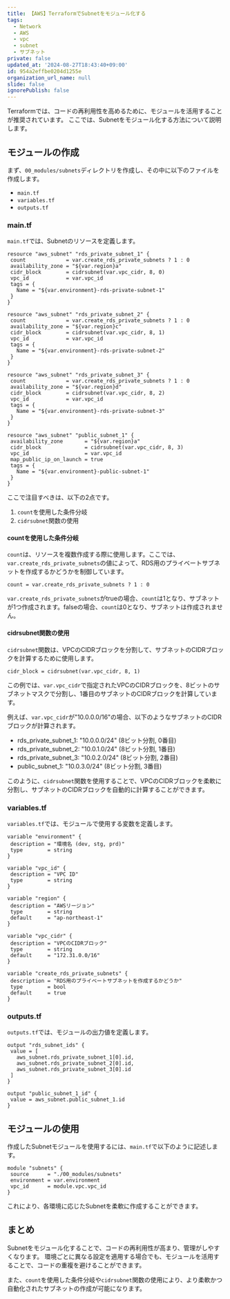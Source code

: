 ```yaml
---
title: 【AWS】TerraformでSubnetをモジュール化する
tags:
  - Network
  - AWS
  - vpc
  - subnet
  - サブネット
private: false
updated_at: '2024-08-27T18:43:40+09:00'
id: 954a2effbe0204d1255e
organization_url_name: null
slide: false
ignorePublish: false
---
```

Terraformでは、コードの再利用性を高めるために、モジュールを活用することが推奨されています。
ここでは、Subnetをモジュール化する方法について説明します。

## モジュールの作成

まず、```00_modules/subnets```ディレクトリを作成し、その中に以下のファイルを作成します。

- ```main.tf```
- ```variables.tf```
- ```outputs.tf```

### main.tf

```main.tf```では、Subnetのリソースを定義します。

```hcl
resource "aws_subnet" "rds_private_subnet_1" {
 count             = var.create_rds_private_subnets ? 1 : 0
 availability_zone = "${var.region}a"
 cidr_block        = cidrsubnet(var.vpc_cidr, 8, 0)
 vpc_id            = var.vpc_id
 tags = {
   Name = "${var.environment}-rds-private-subnet-1"
 }
}

resource "aws_subnet" "rds_private_subnet_2" {
 count             = var.create_rds_private_subnets ? 1 : 0
 availability_zone = "${var.region}c"
 cidr_block        = cidrsubnet(var.vpc_cidr, 8, 1)
 vpc_id            = var.vpc_id
 tags = {
   Name = "${var.environment}-rds-private-subnet-2"
 }
}

resource "aws_subnet" "rds_private_subnet_3" {
 count             = var.create_rds_private_subnets ? 1 : 0
 availability_zone = "${var.region}d"
 cidr_block        = cidrsubnet(var.vpc_cidr, 8, 2)
 vpc_id            = var.vpc_id
 tags = {
   Name = "${var.environment}-rds-private-subnet-3"
 }
}

resource "aws_subnet" "public_subnet_1" {
 availability_zone       = "${var.region}a"
 cidr_block              = cidrsubnet(var.vpc_cidr, 8, 3)
 vpc_id                  = var.vpc_id
 map_public_ip_on_launch = true
 tags = {
   Name = "${var.environment}-public-subnet-1"
 }
}
```

ここで注目すべきは、以下の2点です。

1. ```count```を使用した条件分岐
2. ```cidrsubnet```関数の使用

#### countを使用した条件分岐

```count```は、リソースを複数作成する際に使用します。ここでは、```var.create_rds_private_subnets```の値によって、RDS用のプライベートサブネットを作成するかどうかを制御しています。

```hcl
count = var.create_rds_private_subnets ? 1 : 0
```

```var.create_rds_private_subnets```がtrueの場合、```count```は1となり、サブネットが1つ作成されます。falseの場合、```count```は0となり、サブネットは作成されません。

#### cidrsubnet関数の使用

```cidrsubnet```関数は、VPCのCIDRブロックを分割して、サブネットのCIDRブロックを計算するために使用します。

```hcl
cidr_block = cidrsubnet(var.vpc_cidr, 8, 1)
```

この例では、```var.vpc_cidr```で指定されたVPCのCIDRブロックを、8ビットのサブネットマスクで分割し、1番目のサブネットのCIDRブロックを計算しています。

例えば、```var.vpc_cidr```が"10.0.0.0/16"の場合、以下のようなサブネットのCIDRブロックが計算されます。

- rds_private_subnet_1: "10.0.0.0/24" (8ビット分割, 0番目)
- rds_private_subnet_2: "10.0.1.0/24" (8ビット分割, 1番目)
- rds_private_subnet_3: "10.0.2.0/24" (8ビット分割, 2番目)
- public_subnet_1: "10.0.3.0/24" (8ビット分割, 3番目)

このように、```cidrsubnet```関数を使用することで、VPCのCIDRブロックを柔軟に分割し、サブネットのCIDRブロックを自動的に計算することができます。

### variables.tf

```variables.tf```では、モジュールで使用する変数を定義します。

```hcl
variable "environment" {
 description = "環境名 (dev, stg, prd)"
 type        = string
}

variable "vpc_id" {
 description = "VPC ID"
 type        = string
}

variable "region" {
 description = "AWSリージョン"
 type        = string
 default     = "ap-northeast-1"
}

variable "vpc_cidr" {
 description = "VPCのCIDRブロック"
 type        = string
 default     = "172.31.0.0/16"
}

variable "create_rds_private_subnets" {
 description = "RDS用のプライベートサブネットを作成するかどうか"
 type        = bool
 default     = true
}
```

### outputs.tf

```outputs.tf```では、モジュールの出力値を定義します。

```hcl
output "rds_subnet_ids" {
 value = [
   aws_subnet.rds_private_subnet_1[0].id,
   aws_subnet.rds_private_subnet_2[0].id,
   aws_subnet.rds_private_subnet_3[0].id
 ]
}

output "public_subnet_1_id" {
 value = aws_subnet.public_subnet_1.id
}
```

## モジュールの使用

作成したSubnetモジュールを使用するには、```main.tf```で以下のように記述します。

```hcl
module "subnets" {
 source      = "./00_modules/subnets"
 environment = var.environment
 vpc_id      = module.vpc.vpc_id
}
```

これにより、各環境に応じたSubnetを柔軟に作成することができます。

## まとめ

Subnetをモジュール化することで、コードの再利用性が高まり、管理がしやすくなります。
環境ごとに異なる設定を適用する場合でも、モジュールを活用することで、コードの重複を避けることができます。

また、```count```を使用した条件分岐や```cidrsubnet```関数の使用により、より柔軟かつ自動化されたサブネットの作成が可能になります。
